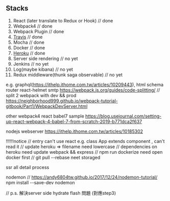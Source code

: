 ## Stacks

1. React (later translate to Redux or Hook) // done <br />
2. Webpack4 // done<br />
3. Webpack Plugin // done<br />
4. [Travis](https://travis-ci.org/) // done<br /> 
5. Mocha // done<br />
6. Docker // done<br />
7. [Heroku](https://webpackbuild.herokuapp.com/) // done<br />
8. Server side rendering // no yet <br />
9. Jenkins // no yet <br />
10. Log(maybe kibana) // no yet <br />
11. Redux middleware(thunk saga observable) // no yet <br />


e.g. graphql(https://ithelp.ithome.com.tw/articles/10209443), html schema router react-helmet smtp
https://webpack.js.org/guides/code-splitting/
// split 2 webpack with dev && prod
https://neighborhood999.github.io/webpack-tutorial-gitbook/Part1/WebpackDevServer.html

other webpack4 react babel7 sample
https://blog.usejournal.com/setting-up-react-webpack-4-babel-7-from-scratch-2019-b771dca2f637

nodejs webserver
https://ithelp.ithome.com.tw/articles/10185302

!!!!!!notice
// entry can't use react e.g. class App extends component , can't read it
// update heroku => filename need lowercase
// dependencies on heroku need update webpack && express
// npm run dockerize need open docker first
// git pull --rebase neet storaged

ssr all detail process

nodemon // https://andy6804tw.github.io/2017/12/24/nodemon-tutorial/
npm install --save-dev nodemon


// p.s.
解決server side hydrate flash 問題 (對應step3)